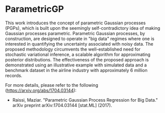 # ParametricGP

This work introduces the concept of parametric Gaussian processes (PGPs), which is built upon the seemingly self-contradictory idea of making Gaussian processes parametric. Parametric Gaussian processes, by construction, are designed to operate in "big data" regimes where one is interested in quantifying the uncertainty associated with noisy data. The proposed methodology circumvents the well-established need for stochastic variational inference, a scalable algorithm for approximating posterior distributions. The effectiveness of the proposed approach is demonstrated using an illustrative example with simulated data and a benchmark dataset in the airline industry with approximately $6$ million records.

For more details, please refer to the following (https://arxiv.org/abs/1704.03144):

  - Raissi, Maziar. "Parametric Gaussian Process Regression for Big Data." arXiv preprint arXiv:1704.03144 [stat.ML] (2017).
